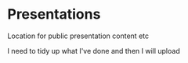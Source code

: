 # Presentations
Location for public presentation content etc 

I need to tidy up what I've done and then I will upload
